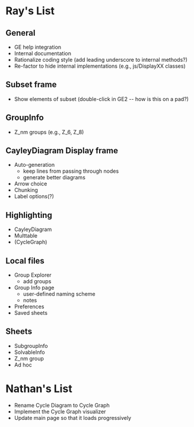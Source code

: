 
# Ray's List

## General

 * GE help integration
 * Internal documentation
 * Rationalize coding style (add leading underscore to internal methods?)
 * Re-factor to hide internal implementations (e.g., js/DisplayXX classes)

## Subset frame

 * Show elements of subset (double-click in GE2 -- how is this on a pad?)

## GroupInfo

 * Z_nm groups (e.g., Z_6, Z_8)

## CayleyDiagram Display frame

 * Auto-generation
    * keep lines from passing through nodes
    * generate better diagrams
 * Arrow choice
 * Chunking
 * Label options(?)

## Highlighting

 * CayleyDiagram
 * Multtable
 * (CycleGraph)

## Local files

 * Group Explorer
    * add groups
 * Group Info page
    * user-defined naming scheme
    * notes
 * Preferences
 * Saved sheets

## Sheets

 * SubgroupInfo
 * SolvableInfo
 * Z_nm group
 * Ad hoc

# Nathan's List

 * Rename Cycle Diagram to Cycle Graph
 * Implement the Cycle Graph visualizer
 * Update main page so that it loads progressively

